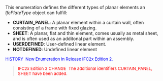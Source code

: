 ﻿This enumeration defines the different types of planar elements an _IfcPlateType_ object can fulfill:

* **CURTAIN_PANEL**: A planar element within a curtain wall,&nbsp;often consisting of a frame with fixed glazing.
* **SHEET**: A planar, flat and thin element, comes usually as metal sheet, and is often used as an additonal part within an assembly.
* **USERDEFINED**: User-defined linear element.
* **NOTDEFINED**: Undefined linear element

> <font color="#0000ff" size="-1">
HISTORY&nbsp; New Enumeration in Release IFC2x Edition 2. </font>

> <font color="#ff0000" size="-1">IFC2x
Edition 3
CHANGE &nbsp;The additional identifiers CURTAIN_PANEL, SHEET have
been
added. </font>